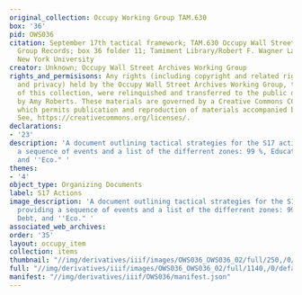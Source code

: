 ```yaml
---
original_collection: Occupy Working Group TAM.630
box: '36'
pid: OWS036
citation: September 17th tactical framework; TAM.630 Occupy Wall Street Archives Working
  Group Records; box 36 folder 11; Tamiment Library/Robert F. Wagner Labor Archives,
  New York University
creator: Unknown; Occupy Wall Street Archives Working Group
rights_and_permisisons: Any rights (including copyright and related rights to publicity
  and privacy) held by the Occupy Wall Street Archives Working Group, the creator
  of this collection, were relinquished and transferred to the public domain in 2013
  by Amy Roberts. These materials are governed by a Creative Commons CC0 license,
  which permits publication and reproduction of materials accompanied by full attribution.
  See, https://creativecommons.org/licenses/.
declarations:
- '23'
description: 'A document outlining tactical strategies for the S17 actions, providing
  a sequence of events and a list of the differrent zones: 99 %, Education, Debt,
  and ''Eco." '
themes:
- '4'
object_type: Organizing Documents
label: S17 Actions
image_description: 'A document outlining tactical strategies for the S17 actions,
  providing a sequence of events and a list of the differrent zones: 99 %, Education,
  Debt, and ''Eco." '
associated_web_archives:
order: '35'
layout: occupy_item
collection: items
thumbnail: "//img/derivatives/iiif/images/OWS036_OWS036_02/full/250,/0/default.jpg"
full: "//img/derivatives/iiif/images/OWS036_OWS036_02/full/1140,/0/default.jpg"
manifest: "//img/derivatives/iiif/OWS036/manifest.json"
---
```

